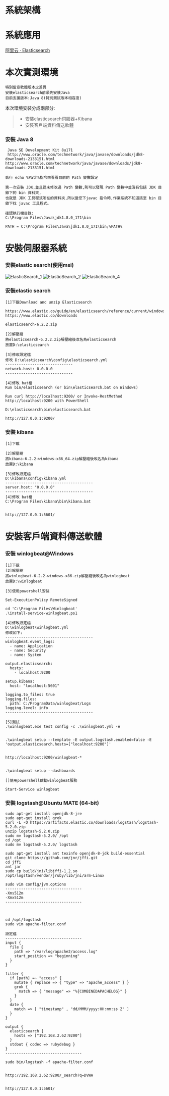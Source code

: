 # 系統架構

# 系統應用

[阿里云 · Elasticsearch](https://data.aliyun.com/product/elasticsearch?utm_content=se_1309736&gclid=Cj0KCQjw_ODWBRCTARIsAE2_EvWXzaSpLpM_EsKh8t-LvGNOoN6WQRHOpyFFCM0k01K4TzF4JXo7GT0aAo8YEALw_wcB)

# 本次實測環境
```
特別留意軟體版本之差異
安裝elasticsearch前須先安裝Java
目前支援版本:Java 8(特別測試版本相容度)
```
本次環境安裝分成兩部分:
>* 安裝elasticsearch伺服器+Kibana
>* 安裝客戶端資料傳送軟體



### 安裝 Java 8
```
 Java SE Development Kit 8u171
 http://www.oracle.com/technetwork/java/javase/downloads/jdk8-downloads-2133151.html
http://www.oracle.com/technetwork/java/javase/downloads/jdk8-downloads-2133151.html

執行 echo %Path%指令來看看目前的 Path 變數設定

第一次安裝 JDK,並且從未修改過 Path 變數,則可以發現 Path 變數中並沒有包括 JDK 目錄下的 bin 資料夾,
也就是 JDK 工具程式所在的資料夾,所以當您下javac 指令時,作業系統不知道該至 bin 目錄下找 javac 工具程式。

確認執行檔目錄:
C:\Program Files\Java\jdk1.8.0_171\bin

PATH = C:\Program Files\Java\jdk1.8.0_171\bin;%PATH%
```

# 安裝伺服器系統

### 安裝elastic search(使用msi)

![ElasticSearch_1](https://github.com/JackRuby520/IOTSecurity/blob/master/pic/ElasticSearch/1.png)
![ElasticSearch_2](https://github.com/JackRuby520/IOTSecurity/blob/master/pic/ElasticSearch/2.png)
![ElasticSearch_4](https://github.com/JackRuby520/IOTSecurity/blob/master/pic/ElasticSearch/4.png)

### 安裝elastic search

```
[1]下載Download and unzip Elasticsearch

https://www.elastic.co/guide/en/elasticsearch/reference/current/windows.html
https://www.elastic.co/downloads

elasticsearch-6.2.2.zip

[2]解壓縮
將elasticsearch-6.2.2.zip解壓縮後改名為elasticsearch
放置D:\elasticsearch

[3]修改設定檔
修改 D:\elasticsearch\config\elasticsearch.yml
------------------------------
network.host: 0.0.0.0
------------------------------

[4]修改 bat檔 
Run bin/elasticsearch (or bin\elasticsearch.bat on Windows)

Run curl http://localhost:9200/ or Invoke-RestMethod http://localhost:9200 with PowerShell

D:\elasticsearch\bin\elasticsearch.bat

http://127.0.0.1:9200/

```
### 安裝 kibana

```
[1]下載

[2]解壓縮
將kibana-6.2.2-windows-x86_64.zip解壓縮後改名為kibana
放置D:\kibana

[3]修改設定檔
D:\kibana\config\kibana.yml
---------------------------------------
server.host: "0.0.0.0"
---------------------------------------
[4]修改 bat檔
C:\Program Files\kibana\bin\kibana.bat


http://127.0.0.1:5601/
```
# 安裝客戶端資料傳送軟體

### 安裝 winlogbeat@Windows

```
[1]下載
[2]解壓縮
將winlogbeat-6.2.2-windows-x86.zip解壓縮後改名為winlogbeat
放置D:\winlogbeat

[3]使用powershell安裝

Set-ExecutionPolicy RemoteSigned

cd 'C:\Program Files\Winlogbeat'
.\install-service-winlogbeat.ps1

[4]修改設定檔
D:\winlogbeat\winlogbeat.yml
修改如下:
---------------------------------------
winlogbeat.event_logs:
  - name: Application
  - name: Security
  - name: System

output.elasticsearch:
  hosts:
    - localhost:9200

setup.kibana:
  host: "localhost:5601"
  
logging.to_files: true
logging.files:
  path: C:/ProgramData/winlogbeat/Logs
logging.level: info
---------------------------------------

[5]測試
.\winlogbeat.exe test config -c .\winlogbeat.yml -e


.\winlogbeat setup --template -E output.logstash.enabled=false -E 'output.elasticsearch.hosts=["localhost:9200"]'


http://localhost:9200/winlogbeat-*


.\winlogbeat setup --dashboards

[]使用powershell啟動winlogbeat服務

Start-Service winlogbeat
```
### 安裝 logstash@Ubuntu MATE (64-bit)

```
sudo apt-get install openjdk-8-jre
sudo apt-get install grok
curl -L -O https://artifacts.elastic.co/downloads/logstash/logstash-5.2.0.zip
unzip logstash-5.2.0.zip
sudo mv logstash-5.2.0/ /opt
cd /opt 
sudo mv logstash-5.2.0/ logstash
```
```
sudo apt-get install ant texinfo openjdk-8-jdk build-essential
git clone https://github.com/jnr/jffi.git
cd jffi
ant jar
sudo cp build/jni/libjffi-1.2.so /opt/logstash/vendor/jruby/lib/jni/arm-Linux

sudo vim config/jvm.options
----------------------------------
-Xms512m
-Xmx512m
----------------------------------



cd /opt/logstash
sudo vim apache-filter.conf 

設定檔
----------------------------------
input {
  file {
    path => "/var/log/apache2/access.log"
    start_position => "beginning"
  }
}

filter {
  if [path] =~ "access" {
    mutate { replace => { "type" => "apache_access" } }
    grok {
      match => { "message" => "%{COMBINEDAPACHELOG}" }
    }
  }
  date {
    match => [ "timestamp" , "dd/MMM/yyyy:HH:mm:ss Z" ]
  }
}

output {
  elasticsearch {
    hosts => ["192.168.2.62:9200"]
  }
  stdout { codec => rubydebug }
}
----------------------------------

sudo bin/logstash -f apache-filter.conf


http://192.168.2.62:9200/_search?q=DVWA


http://127.0.0.1:5601/
```
